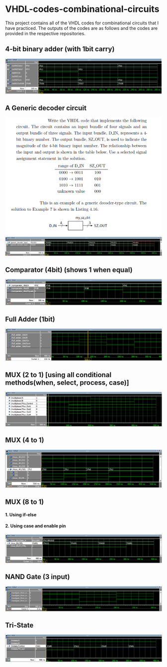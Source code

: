# VHDL-codes-combinational-circuits

This project contains all of the VHDL codes for combinational circuits that I have practiced.
The outputs of the codes are as follows and the codes are provided in the respective repositories.

## 4-bit binary adder (with 1bit carry)
![](Output-screenshots/4-bit-Binary-Adder(with-1bit-carry).png)
## A Generic decoder circuit
![](A%20Generic%20decoder%20circuit/generic_decoder_type_question.png)
![](A%20Generic%20decoder%20circuit/generic_decoder_type.png)
## Comparator (4bit) (shows 1 when equal)
![](Comparator%20(4bit)/Comparator_4bit.png)
## Full Adder (1bit)
![](Full%20Adder%20(1bit)/Full_Adder_1bit.png)
## MUX (2 to 1) [using all conditional methods(when, select, process, case)]
![](MUX%202to1/MUX_2t1.png)
## MUX (4 to 1)
![](MUX%204%20to%201/MUX_4t1.png)
## MUX (8 to 1)
#### 1. Using if-else
#### 2. Using case and enable pin
![](MUX%208%20to1/MUx_8t1.png)
## NAND Gate (3 input)
![](Output-screenshots/NANDGate_three_input.png)
## Tri-State 
![](Tri-State/tristate.png)



